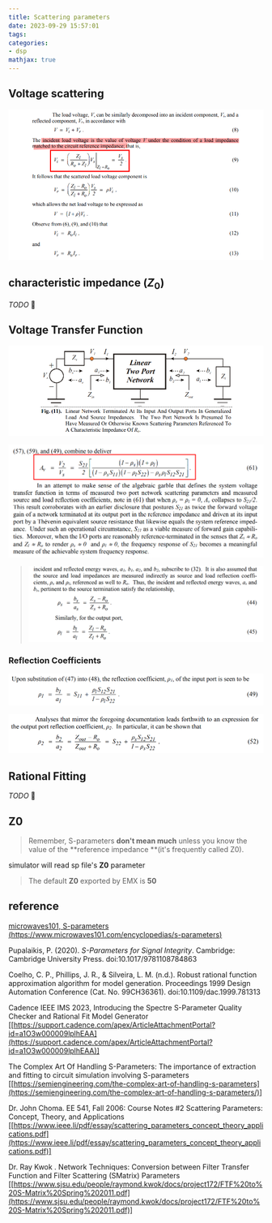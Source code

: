 ```yaml
---
title: Scattering parameters
date: 2023-09-29 15:57:01
tags:
categories:
- dsp
mathjax: true
---
```



## Voltage scattering

![image-20241112201300108](scattering/image-20241112201300108.png)




## characteristic impedance ($Z_0$)

*TODO* &#128197;





## Voltage Transfer Function

![image-20241030220203806](scattering/image-20241030220203806.png)

![image-20241030220131714](scattering/image-20241030220131714.png)

> ![image-20241030222403947](scattering/image-20241030222403947.png)



### Reflection Coefficients

![image-20241030222906229](scattering/image-20241030222906229.png)

![image-20241030222923491](scattering/image-20241030222923491.png)



## Rational Fitting

*TODO* &#128197;



## Z0 
> Remember, S-parameters **don't mean much** unless you know the value of the **reference impedance **(it's frequently called Z0).



simulator will read sp file's **Z0** parameter



> The default **Z0** exported by EMX is **50**




## reference

[microwaves101, S-parameters (https://www.microwaves101.com/encyclopedias/s-parameters)](https://www.microwaves101.com/encyclopedias/s-parameters)

Pupalaikis, P. (2020). *S-Parameters for Signal Integrity*. Cambridge: Cambridge University Press. doi:10.1017/9781108784863

Coelho, C. P., Phillips, J. R., & Silveira, L. M. (n.d.). Robust rational function approximation algorithm for model generation. Proceedings 1999 Design Automation Conference (Cat. No. 99CH36361). doi:10.1109/dac.1999.781313

Cadence IEEE IMS 2023, Introducing the Spectre S-Parameter Quality Checker and Rational Fit Model Generator [[https://support.cadence.com/apex/ArticleAttachmentPortal?id=a1O3w000009lplhEAA](https://support.cadence.com/apex/ArticleAttachmentPortal?id=a1O3w000009lplhEAA)]

The Complex Art Of Handling S-Parameters: The importance of extraction and fitting to circuit simulation involving S-parameters  [[https://semiengineering.com/the-complex-art-of-handling-s-parameters](https://semiengineering.com/the-complex-art-of-handling-s-parameters/)]

Dr. John Choma. EE 541, Fall 2006: Course Notes #2 Scattering Parameters: Concept, Theory, and Applications [[https://www.ieee.li/pdf/essay/scattering_parameters_concept_theory_applications.pdf](https://www.ieee.li/pdf/essay/scattering_parameters_concept_theory_applications.pdf)]

Dr. Ray Kwok . Network Techniques: Conversion between Filter Transfer Function and Filter Scattering (SMatrix) Parameters [[https://www.sjsu.edu/people/raymond.kwok/docs/project172/FTF%20to%20S-Matrix%20Spring%202011.pdf](https://www.sjsu.edu/people/raymond.kwok/docs/project172/FTF%20to%20S-Matrix%20Spring%202011.pdf)]
